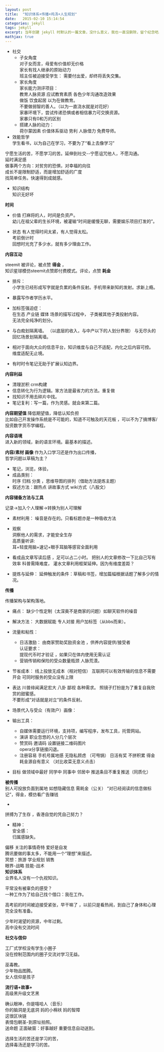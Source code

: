 ```yaml
---
layout: post
title:  "知识体系+传播+鸡汤+人生规划"
date:   2015-02-10 15:14:54
categories: jekyll
tags: jekyll
excerpt: 当年创建 jekyll 时默认的一篇文章，没什么意义，我也一直没删除，留个纪念吧。
mathjax: true
---
```


- 社交  
  - 子女角度  
对子女而言，母爱有价值却无价格  
家长有找人继承的原始动力  
班主任被迫接受学生： 需要付出爱，却终将丢失交集。  
  - 家长角度  
家长能力测评项目：  
教育人脉资源  应试教育素质  各色少年沟通改造效果  
做饭 饮食起居 以为在做教育。  
不要做弱智的善人。（以为一直浇水就是对花好）  
家暴环境下，尝试传递恐惧或者相信暴力可交换资源。  
家暴只有0和万的区别  
  - 搭建人脉的动力：  
荷尔蒙因素 价值体系驱动 势利 人脉借力 免费导师。  
- 效能哲学  
学生看书，以为自己在学习，不要为了“看上去像学习”    

宁愿生活的苦，不愿学习的苦。延伸到社交--宁愿诅咒他人，不愿沟通。  
延时满足感  
做事两个方向：对贫穷的恐惧，对幸福的向往  
成长不是限制舒适，而是增加舒适的广度  
找简单任务。快速得到成就感。    

- 知识结构  
知识无好坏  

**时间**    

- 价值
打麻将的人，时间是负资产。   
幼儿在祖父辈的生长环境，被灌输“时间是缓慢无聊，需要娱乐项目打发的”。  

- 状态
有人觉得时间太紧，有人觉得太松。  
考前倒计时  
回想时光充了多少水，就有多少理由工作。  

**内容互动**    

steemit 被评论，被点赞 **得金** ，  
知识星球模仿steemit点赞即付费模式。评论，点赞 **耗金**   

 - 排斥：  
 小学生已经形成写字就是负累的条件反射。手机带来新知的发射。求新上瘾。      

- 暴露写作者学历水平。
- 加标签强迫症：  
在生态 产业链 媒体 场景的描写过程中， 子类被其他子类投射内容。   
无法完全纯净的划分。  
- 与白痴划隔离墙。 （以底层的收入，与中产以下的人划分界限）
与无尽头的回忆场景划隔离墙。    

- 相对于面向大众的信息平台，知识维度与自己不适配，内化之后内容可控。   
维度适配无止境。  

- 有时时令笔记无助于扩展认知边界。  

**内容利益**  

- 清理淤积 crm构建  
- 信息转化为行为逻辑。笨方法是最省力的方法。重复做   
- 找知识不用去碎片中找。  
- 笔记复利：写一篇，作为灵感。就会来第二篇。  

**内容期望值**
  降低期望值，降低认知负担   
  比如自己开发操作系统是不可能的，知道不可触及的天花板 ，可以不为了搞博客/投资数字货币学编程。   

**内容语境**  
进入新的领域，新的语言环境。最基本的描述。

**内容/素材 画像**
作为入口学习还是作为出口传播，  
哲学问题以草稿为主？  

- 笔记，浏览，体验，
- 成品类别：  
 时序 归档 分类 ，思维导图的排列（借助方法提炼主题）  
- 叙述方法：跟热点 讲故事方式  wiki方式（八股文）  

**内容储备方法与工具**  

记录->加入个人理解->转换为别人可理解   

- 素材利用：
  噪音是存在的。只看标题亦是一种吸收方法  
- 观察  
洞察他人的需求，才能安全生存     
高质量听讲:  
耳+轻度用脑+速记+眼手耳脑等感官全面利用    

- 看成品文章写读后感 ，足可以占二小时。
把别人的文章修改一下比自己写有效率
科普需降难度， 灌水文章利用框架延伸。因为有维度差距？
- 提炼与延伸：
延伸触发的条件：草稿和书签，增加篇幅根据话题了解多少的情况。  

**传播**   

传播架构与架构落地。  

-  痛点：
缺少个性定制（太深奥不是商家的问题）如聊天软件的噪音

- 解决方法：
  大数据赋能  专人对接  用户加标签（从bbs而来）。

- 流量和粘性：

  - 日活激励：
  由商家赞助奖励资金池 ，供养内容提供/接受者     
  认证要求：  
  提现代币时才验证 ，如果只在体内使用无需认证      
  - 营销传销和保险的受众数量瓶颈 人脉荒漠。     

- 节省成本：
线上投放无成本（相对短信）
互联网可以有效传输的信息不需要开会
可同时服务的受众没有上限
- 表达
  川普绯闻满足宏大 八卦 鄙视 各种需求。
  照镜子打扮是为了重复自我欣赏的甜蜜感。  
  不要形成“对话就是对立”的条件反射。
- 场景代入与受众（有效户）画像：
- 输出工具：
  - 自媒体需要运行环境，支持项，编写程序，发布工具，托管网站。
  -  演讲 职业忽悠的人分几个层次
  -  赞赏码  邀请码  设置链接二维码图片  
    opera分享链接闪退。  
  -  注册容易 手机号属地感 无隐私顾虑 （可甩锅）
     日活有奖 不拼积累  得金耗金源自有意义 （对比收菜无意义点击）

-  目标
    做领域中最好  同学中 同事中 邻居中
推送条目不重复推送（同质化）   


**被传播**  
别人可投放负面到属地 如想隐藏信息 需耗金（公关）
“对已经阅读的信息做标记”，得金，模仿看广告赚钱  

-

拼搏为了生存 ，香港自觉的凭自己努力？



- 精神：  
安全感：  
归属感缺失。   

偏移 关注的事情奇特   爱好是自发  
腾讯要做的事太多，不能用一个“理想”来描述。  
冥想：旅游 学业规划  销售  
眼界-战略 技能-战术  
**知识体系**  
业界名人没有一个仇视知识。  

平常没有被辜负的感受？    
一种工作为了给自己找个借口：我在工作。  


高考前的时间被迫接受紧张，早干嘛了
，以前只是看热闹，到自己了身体和心理完全没有准备。  

少年时渴望的资源，中年过剩。  
高中没有交流时间  

**社交与信仰**  

工厂式学校没有学生小圈子   
没在控制范围内的圈子交流对学习无益。    

巫毒教。   
少年物品图腾。   
女人信仰是孩子  

**流行语+故事+**  
高级黑升级文艺黑  

确认眼神，你是嘻哈人（音乐）  
你的脑洞是无底洞
妈的小棉袄 妈的智障  
这很区块链  
表情包朝圣-到原址拍照。    
送命题
正面破窗：好事越好 重要信息自动送到。  

选择生活的苦还是学习的苦，  
选择毒汤还是学习的苦。  
